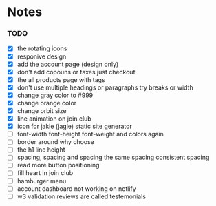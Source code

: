 # Notes

### TODO
- [x] the rotating icons
- [x] responive design
- [x] add the account page (design only)
- [x] don't add copouns or taxes just checkout
- [x] the all products page with tags
- [x] don't use multiple headings or paragraphs try breaks or width
- [x] change gray color to #999
- [x] change orange color
- [x] change orbit size
- [x] line animation on join club
- [x] icon for jakle (jagle) static site generator
- [ ] font-width font-height font-weight and colors again
- [ ] border around why choose
- [ ] the h1 line height
- [ ] spacing, spacing and spacing the same spacing consistent spacing
- [ ] read more button positioning
- [ ] fill heart in join club
- [ ] hamburger menu
- [ ] account dashboard not working on netlify
- [ ] w3 validation
reviews are called testemonials

